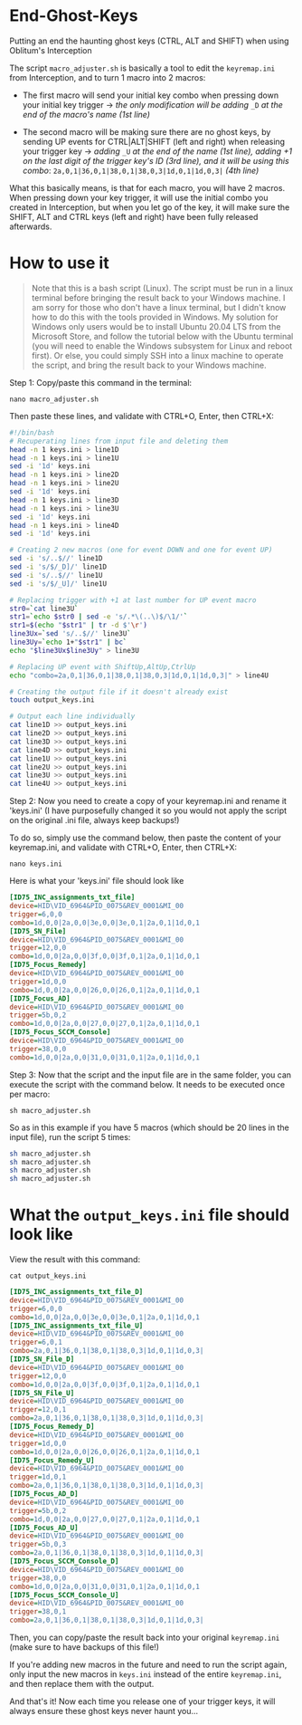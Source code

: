 # End-Ghost-Keys
Putting an end the haunting ghost keys (CTRL, ALT and SHIFT) when using Oblitum's Interception

The script `macro_adjuster.sh` is basically a tool to edit the `keyremap.ini` from Interception, and to turn 1 macro into 2 macros:
- The first macro will send your initial key combo when pressing down your initial key trigger ->
*the only modification will be adding* `_D` *at the end of the macro's name (1st line)*

- The second macro will be making sure there are no ghost keys, by sending UP events for CTRL|ALT|SHIFT (left and right) when releasing your trigger key ->
*adding* `_U` *at the end of the name (1st line), adding +1 on the last digit of the trigger key's ID (3rd line), and it will be using this combo*: `2a,0,1|36,0,1|38,0,1|38,0,3|1d,0,1|1d,0,3|` *(4th line)*

What this basically means, is that for each macro, you will have 2 macros. When pressing down your key trigger, it will use the initial combo you created in Interception, but when you let go of the key, it will make sure the SHIFT, ALT and CTRL keys (left and right) have been fully released afterwards.

# How to use it

> Note that this is a bash script (Linux). The script must be run in a linux terminal before bringing the result back to your Windows machine. I am sorry for those who don't have a linux terminal, but I didn't know how to do this with the tools provided in Windows. My solution for Windows only users would be to install Ubuntu 20.04 LTS from the Microsoft Store, and follow the tutorial below with the Ubuntu terminal (you will need to enable the Windows subsystem for Linux and reboot first). Or else, you could simply SSH into a linux machine to operate the script, and bring the result back to your Windows machine.

Step 1: Copy/paste this command in the terminal:

```nano macro_adjuster.sh```

Then paste these lines, and validate with CTRL+O, Enter, then CTRL+X:

```sh
#!/bin/bash
# Recuperating lines from input file and deleting them
head -n 1 keys.ini > line1D
head -n 1 keys.ini > line1U
sed -i '1d' keys.ini
head -n 1 keys.ini > line2D
head -n 1 keys.ini > line2U
sed -i '1d' keys.ini
head -n 1 keys.ini > line3D
head -n 1 keys.ini > line3U
sed -i '1d' keys.ini
head -n 1 keys.ini > line4D
sed -i '1d' keys.ini

# Creating 2 new macros (one for event DOWN and one for event UP)
sed -i 's/..$//' line1D
sed -i 's/$/_D]/' line1D
sed -i 's/..$//' line1U
sed -i 's/$/_U]/' line1U

# Replacing trigger with +1 at last number for UP event macro
str0=`cat line3U`
str1=`echo $str0 | sed -e 's/.*\(..\)$/\1/'`
str1=$(echo "$str1" | tr -d $'\r')
line3Ux=`sed 's/..$//' line3U`
line3Uy=`echo 1+"$str1" | bc`
echo "$line3Ux$line3Uy" > line3U

# Replacing UP event with ShiftUp,AltUp,CtrlUp
echo "combo=2a,0,1|36,0,1|38,0,1|38,0,3|1d,0,1|1d,0,3|" > line4U

# Creating the output file if it doesn't already exist
touch output_keys.ini

# Output each line individually
cat line1D >> output_keys.ini
cat line2D >> output_keys.ini
cat line3D >> output_keys.ini
cat line4D >> output_keys.ini
cat line1U >> output_keys.ini
cat line2U >> output_keys.ini
cat line3U >> output_keys.ini
cat line4U >> output_keys.ini
```

Step 2: Now you need to create a copy of your keyremap.ini and rename it 'keys.ini' (I have purposefully changed it so you would not apply the script on the original .ini file, always keep backups!)

To do so, simply use the command below, then paste the content of your keyremap.ini, and validate with CTRL+O, Enter, then CTRL+X:

```nano keys.ini```

Here is what your 'keys.ini' file should look like

```ini
[ID75_INC_assignments_txt_file]
device=HID\VID_6964&PID_0075&REV_0001&MI_00
trigger=6,0,0
combo=1d,0,0|2a,0,0|3e,0,0|3e,0,1|2a,0,1|1d,0,1
[ID75_SN_File]
device=HID\VID_6964&PID_0075&REV_0001&MI_00
trigger=12,0,0
combo=1d,0,0|2a,0,0|3f,0,0|3f,0,1|2a,0,1|1d,0,1
[ID75_Focus_Remedy]
device=HID\VID_6964&PID_0075&REV_0001&MI_00
trigger=1d,0,0
combo=1d,0,0|2a,0,0|26,0,0|26,0,1|2a,0,1|1d,0,1
[ID75_Focus_AD]
device=HID\VID_6964&PID_0075&REV_0001&MI_00
trigger=5b,0,2
combo=1d,0,0|2a,0,0|27,0,0|27,0,1|2a,0,1|1d,0,1
[ID75_Focus_SCCM_Console]
device=HID\VID_6964&PID_0075&REV_0001&MI_00
trigger=38,0,0
combo=1d,0,0|2a,0,0|31,0,0|31,0,1|2a,0,1|1d,0,1
```

Step 3: Now that the script and the input file are in the same folder, you can execute the script with the command below. It needs to be executed once per macro:

```sh macro_adjuster.sh```

So as in this example if you have 5 macros (which should be 20 lines in the input file), run the script 5 times:

```sh macro_adjuster.sh
sh macro_adjuster.sh
sh macro_adjuster.sh
sh macro_adjuster.sh
sh macro_adjuster.sh
```

# What the `output_keys.ini` file should look like

View the result with this command:

`cat output_keys.ini`

```ini
[ID75_INC_assignments_txt_file_D]
device=HID\VID_6964&PID_0075&REV_0001&MI_00
trigger=6,0,0
combo=1d,0,0|2a,0,0|3e,0,0|3e,0,1|2a,0,1|1d,0,1
[ID75_INC_assignments_txt_file_U]
device=HID\VID_6964&PID_0075&REV_0001&MI_00
trigger=6,0,1
combo=2a,0,1|36,0,1|38,0,1|38,0,3|1d,0,1|1d,0,3|
[ID75_SN_File_D]
device=HID\VID_6964&PID_0075&REV_0001&MI_00
trigger=12,0,0
combo=1d,0,0|2a,0,0|3f,0,0|3f,0,1|2a,0,1|1d,0,1
[ID75_SN_File_U]
device=HID\VID_6964&PID_0075&REV_0001&MI_00
trigger=12,0,1
combo=2a,0,1|36,0,1|38,0,1|38,0,3|1d,0,1|1d,0,3|
[ID75_Focus_Remedy_D]
device=HID\VID_6964&PID_0075&REV_0001&MI_00
trigger=1d,0,0
combo=1d,0,0|2a,0,0|26,0,0|26,0,1|2a,0,1|1d,0,1
[ID75_Focus_Remedy_U]
device=HID\VID_6964&PID_0075&REV_0001&MI_00
trigger=1d,0,1
combo=2a,0,1|36,0,1|38,0,1|38,0,3|1d,0,1|1d,0,3|
[ID75_Focus_AD_D]
device=HID\VID_6964&PID_0075&REV_0001&MI_00
trigger=5b,0,2
combo=1d,0,0|2a,0,0|27,0,0|27,0,1|2a,0,1|1d,0,1
[ID75_Focus_AD_U]
device=HID\VID_6964&PID_0075&REV_0001&MI_00
trigger=5b,0,3
combo=2a,0,1|36,0,1|38,0,1|38,0,3|1d,0,1|1d,0,3|
[ID75_Focus_SCCM_Console_D]
device=HID\VID_6964&PID_0075&REV_0001&MI_00
trigger=38,0,0
combo=1d,0,0|2a,0,0|31,0,0|31,0,1|2a,0,1|1d,0,1
[ID75_Focus_SCCM_Console_U]
device=HID\VID_6964&PID_0075&REV_0001&MI_00
trigger=38,0,1
combo=2a,0,1|36,0,1|38,0,1|38,0,3|1d,0,1|1d,0,3|
```

Then, you can copy/paste the result back into your original `keyremap.ini` (make sure to have backups of this file!)

If you're adding new macros in the future and need to run the script again, only input the new macros in `keys.ini` instead of the entire `keyremap.ini`, and then replace them with the output.

And that's it! Now each time you release one of your trigger keys, it will always ensure these ghost keys never haunt you...
